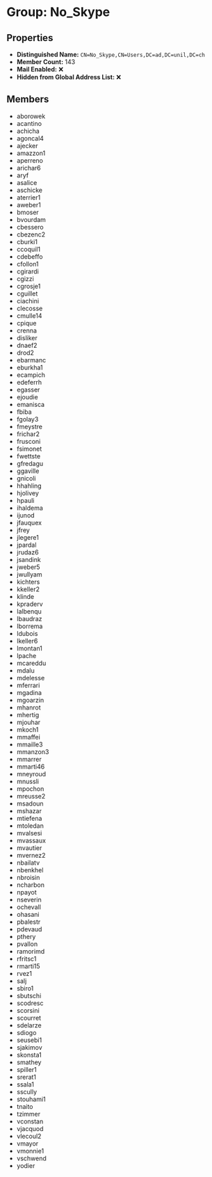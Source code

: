 # Group: No_Skype

## Properties

- **Distinguished Name:** `CN=No_Skype,CN=Users,DC=ad,DC=unil,DC=ch`
- **Member Count:** 143
- **Mail Enabled:** ❌
- **Hidden from Global Address List:** ❌

## Members

- aborowek
- acantino
- achicha
- agoncal4
- ajecker
- amazzon1
- aperreno
- arichar6
- aryf
- asalice
- aschicke
- aterrier1
- aweber1
- bmoser
- bvourdam
- cbessero
- cbezenc2
- cburki1
- ccoquil1
- cdebeffo
- cfollon1
- cgirardi
- cgizzi
- cgrosje1
- cguillet
- ciachini
- clecosse
- cmulle14
- cpique
- crenna
- disliker
- dnaef2
- drod2
- ebarmanc
- eburkha1
- ecampich
- edeferrh
- egasser
- ejoudie
- emanisca
- fbiba
- fgolay3
- fmeystre
- frichar2
- frusconi
- fsimonet
- fwettste
- gfredagu
- ggaville
- gnicoli
- hhahling
- hjolivey
- hpauli
- ihaldema
- ijunod
- jfauquex
- jfrey
- jlegere1
- jpardal
- jrudaz6
- jsandink
- jweber5
- jwullyam
- kichters
- kkeller2
- klinde
- kpraderv
- lalbenqu
- lbaudraz
- lborrema
- ldubois
- lkeller6
- lmontan1
- lpache
- mcareddu
- mdalu
- mdelesse
- mferrari
- mgadina
- mgoarzin
- mhanrot
- mhertig
- mjouhar
- mkoch1
- mmaffei
- mmaille3
- mmanzon3
- mmarrer
- mmarti46
- mneyroud
- mnussli
- mpochon
- mreusse2
- msadoun
- mshazar
- mtiefena
- mtoledan
- mvalsesi
- mvassaux
- mvautier
- mvernez2
- nbailatv
- nbenkhel
- nbroisin
- ncharbon
- npayot
- nseverin
- ochevall
- ohasani
- pbalestr
- pdevaud
- pthery
- pvallon
- ramorimd
- rfritsc1
- rmarti15
- rvez1
- salj
- sbiro1
- sbutschi
- scodresc
- scorsini
- scourret
- sdelarze
- sdiogo
- seusebi1
- sjakimov
- skonsta1
- smathey
- spiller1
- srerat1
- ssala1
- sscully
- stouhami1
- tnaito
- tzimmer
- vconstan
- vjacquod
- vlecoul2
- vmayor
- vmonnie1
- vschwend
- yodier

